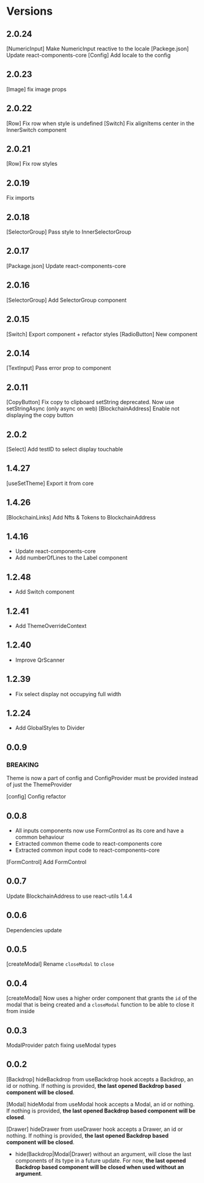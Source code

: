 # Versions

## 2.0.24

[NumericInput] Make NumericInput reactive to the locale
[Packege.json] Update react-components-core
[Config] Add locale to the config

## 2.0.23

[Image] fix image props

## 2.0.22

[Row] Fix row when style is undefined
[Switch] Fix alignItems center in the InnerSwitch component

## 2.0.21

[Row] Fix row styles

## 2.0.19

Fix imports

## 2.0.18

[SelectorGroup] Pass style to InnerSelectorGroup

## 2.0.17

[Package.json] Update react-components-core

## 2.0.16

[SelectorGroup] Add SelectorGroup component

## 2.0.15

[Switch] Export component + refactor styles
[RadioButton] New component

## 2.0.14

[TextInput] Pass error prop to component

## 2.0.11

[CopyButton] Fix copy to clipboard setString deprecated. Now use setStringAsync (only async on web)
[BlockchainAddress] Enable not displaying the copy button

## 2.0.2

[Select] Add testID to select display touchable

## 1.4.27

[useSetTheme] Export it from core

## 1.4.26

[BlockchainLinks] Add Nfts & Tokens to BlockchainAddress

## 1.4.16

-   Update react-components-core
-   Add numberOfLines to the Label component

## 1.2.48

-   Add Switch component

## 1.2.41

-   Add ThemeOverrideContext

## 1.2.40

-   Improve QrScanner

## 1.2.39

-   Fix select display not occupying full width

## 1.2.24

-   Add GlobalStyles to Divider

## 0.0.9

### BREAKING

Theme is now a part of config and ConfigProvider must be provided instead of just the ThemeProvider

[config] Config refactor

## 0.0.8

-   All inputs components now use FormControl as its core and have a common behaviour
-   Extracted common theme code to react-components core
-   Extracted common input code to react-components-core

[FormControl] Add FormControl

## 0.0.7

Update BlockchainAddress to use react-utils 1.4.4

## 0.0.6

Dependencies update

## 0.0.5

[createModal] Rename `closeModal` to `close`

## 0.0.4

[createModal] Now uses a higher order component that grants the `id` of the modal that is being created and a `closeModal` function to be able to close it from inside

## 0.0.3

ModalProvider patch fixing useModal types

## 0.0.2

[Backdrop] hideBackdrop from useBackdrop hook accepts a Backdrop, an id or nothing. If nothing is provided, **the last opened Backdrop based component will be closed**.

[Modal] hideModal from useModal hook accepts a Modal, an id or nothing. If nothing is provided, **the last opened Backdrop based component will be closed**.

[Drawer] hideDrawer from useDrawer hook accepts a Drawer, an id or nothing. If nothing is provided, **the last opened Backdrop based component will be closed**.

-   hide(Backdrop|Modal|Drawer) without an argument, will close the last components of its type in a future update. For now, **the last opened Backdrop based component will be closed when used without an argument**.
